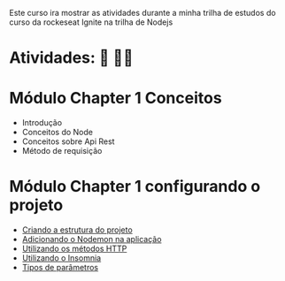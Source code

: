 Este curso ira mostrar as atividades durante a minha trilha de estudos do curso da rockeseat Ignite na trilha de Nodejs

# Atividades: :pencil: :man_technologist:
# Módulo Chapter 1 Conceitos

- Introdução
- Conceitos do Node
- Conceitos sobre Api Rest
- Método de requisição

# Módulo Chapter 1 configurando o projeto

- [Criando a estrutura do projeto](https://github.com/macmiller87/Curso_Rocketseat_Ignite_trilha_Nodejs/blob/main/Chapter1_Configurando_o_projeto/package.json)
- [Adicionando o Nodemon na aplicação]()
- [Utilizando os métodos HTTP](https://github.com/macmiller87/Curso_Rocketseat_Ignite_trilha_Nodejs/blob/main/Chapter1_Configurando_o_projeto/src/index.js)
- [Utilizando o Insomnia]()
- [Tipos de parâmetros]()